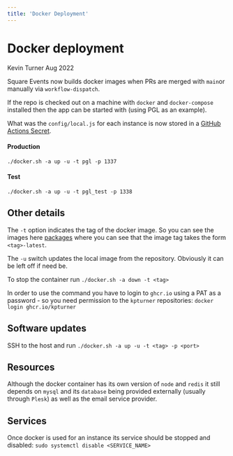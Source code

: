 ```yaml
---
title: 'Docker Deployment'
---
```


# Docker deployment
Kevin Turner Aug 2022

Square Events now builds docker images when PRs are merged with `main`or manually via `workflow-dispatch`.

If the repo is checked out on a machine with `docker` and `docker-compose` installed then the app can be started with (using PGL as an example).

What was the `config/local.js` for each instance is now stored in a [GitHub Actions Secret](https://github.com/kpturner/sails_events/settings/secrets/actions).

#### Production
`./docker.sh -a up -u -t pgl -p 1337`

#### Test
`./docker.sh -a up -u -t pgl_test -p 1338`


## Other details

The `-t` option indicates the tag of the docker image. So you can see the images here [packages](https://github.com/users/kpturner/packages/container/package/sails_events) where you can see that the image tag takes the form `<tag>-latest`.

The `-u` switch updates the local image from the repository. Obviously it can be left off if need be.

To stop the container run `./docker.sh -a down -t <tag>`

In order to use the command you have to login to `ghcr.io` using a PAT as a password - so you need permission to the `kpturner` repositories:
`docker login ghcr.io/kpturner`

## Software updates
SSH to the host and run `./docker.sh -a up -u -t <tag> -p <port>`

## Resources

Although the docker container has its own version of `node` and `redis` it still depends on `mysql` and its `database` being provided externally (usually through `Plesk`) as well as the email service provider.


## Services

Once docker is used for an instance its service should be stopped and disabled:  `sudo systemctl disable <SERVICE_NAME>`
